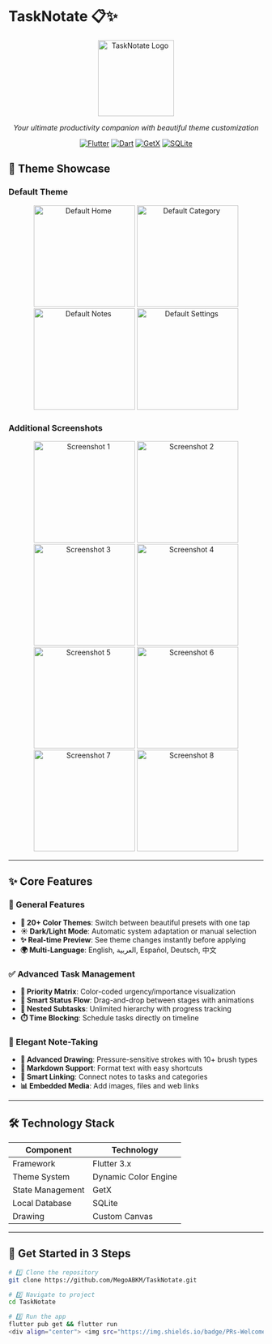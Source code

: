 # TaskNotate 📋✨

<p align="center">
  <img src="https://github.com/user-attachments/assets/c1ea1b69-76ea-4e86-9a35-c5393a96cd78" alt="TaskNotate Logo" width="150">
</p>

<p align="center">
  <em>Your ultimate productivity companion with beautiful theme customization</em>
</p>

<div align="center">

[![Flutter](https://img.shields.io/badge/Flutter-3.x-blue?style=for-the-badge&logo=flutter)](https://flutter.dev)
[![Dart](https://img.shields.io/badge/Dart-2.x-0175C2?style=for-the-badge&logo=dart)](https://dart.dev)
[![GetX](https://img.shields.io/badge/GetX-State%20Management-orange?style=for-the-badge)](https://pub.dev/packages/get)
[![SQLite](https://img.shields.io/badge/SQLite-3.x-003B57?style=for-the-badge&logo=sqlite&logoColor=white)](https://www.sqlite.org/index.html)

</div>

## 🎨 Theme Showcase

### Default Theme
<p align="center">
  <img src="https://github.com/user-attachments/assets/2c93d080-c4d7-4c56-9634-e00ca499894f" alt="Default Home" width="200">
  <img src="https://github.com/user-attachments/assets/bf83d76b-938c-4f65-9143-7d7159069337" alt="Default Category" width="200">
  <img src="https://github.com/user-attachments/assets/aa6804c6-f52f-4f94-9671-1ec1395f2195" alt="Default Notes" width="200">
  <img src="https://github.com/user-attachments/assets/8ffe1e63-6ad0-4d41-bb0c-2bdbd34a483c" alt="Default Settings" width="200">
</p>

### Additional Screenshots
<p align="center">
  <img src="https://github.com/user-attachments/assets/424a0979-e330-4cae-b7ea-f02fdc9459c3" alt="Screenshot 1" width="200">
  <img src="https://github.com/user-attachments/assets/fcf52824-5c8a-44a8-aa89-e18965c942b8" alt="Screenshot 2" width="200">
  <img src="https://github.com/user-attachments/assets/308f7161-9d8f-44d8-9043-f1041d4a7b4c" alt="Screenshot 3" width="200">
  <img src="https://github.com/user-attachments/assets/d9b499b4-6892-42c4-beb1-4744cd569459" alt="Screenshot 4" width="200">
  <img src="https://github.com/user-attachments/assets/12cd8a00-601a-4d55-a7a8-0fe83dd9e052" alt="Screenshot 5" width="200">
  <img src="https://github.com/user-attachments/assets/63be5816-b264-44ff-83ac-93909f3e8612" alt="Screenshot 6" width="200">
  <img src="https://github.com/user-attachments/assets/9d8381e8-c85c-4cd2-b1d7-e1c9f636f5a1" alt="Screenshot 7" width="200">
  <img src="https://github.com/user-attachments/assets/cebc6f2b-7c7d-4b7c-a221-6efa81d24d90" alt="Screenshot 8" width="200">
</p>

---

## ✨ Core Features

### 🎯 General Features
- **🌈 20+ Color Themes**: Switch between beautiful presets with one tap
- **☀️ Dark/Light Mode**: Automatic system adaptation or manual selection
- **✨ Real-time Preview**: See theme changes instantly before applying
- **🌍 Multi-Language**: English, العربية, Español, Deutsch, 中文

### ✅ Advanced Task Management
- **🎯 Priority Matrix**: Color-coded urgency/importance visualization
- **🔄 Smart Status Flow**: Drag-and-drop between stages with animations
- **🧩 Nested Subtasks**: Unlimited hierarchy with progress tracking
- **⏱️ Time Blocking**: Schedule tasks directly on timeline

### 📝 Elegant Note-Taking
- **🎨 Advanced Drawing**: Pressure-sensitive strokes with 10+ brush types
- **📝 Markdown Support**: Format text with easy shortcuts
- **🔗 Smart Linking**: Connect notes to tasks and categories
- **📊 Embedded Media**: Add images, files and web links

---

## 🛠️ Technology Stack

| Component        | Technology                          |
|------------------|-------------------------------------|
| Framework        | Flutter 3.x                         |
| Theme System     | Dynamic Color Engine                |
| State Management | GetX                                |
| Local Database   | SQLite                              |
| Drawing          | Custom Canvas |

---

## 🚀 Get Started in 3 Steps

```bash
# 1️⃣ Clone the repository
git clone https://github.com/MegoABKM/TaskNotate.git

# 2️⃣ Navigate to project
cd TaskNotate

# 3️⃣ Run the app
flutter pub get && flutter run
<div align="center"> <img src="https://img.shields.io/badge/PRs-Welcome-brightgreen.svg?style=for-the-badge" alt="PRs Welcome"> <img src="https://img.shields.io/badge/License-MIT-blue.svg?style=for-the-badge" alt="MIT License"> </div> ```
